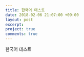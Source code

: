 ```yaml
---
title: 한국어 테스트
date: 2018-02-06 21:07:00 +09:00
layout: post
excerpt: 
project: true
comments: true
---
```


한국어 테스트
